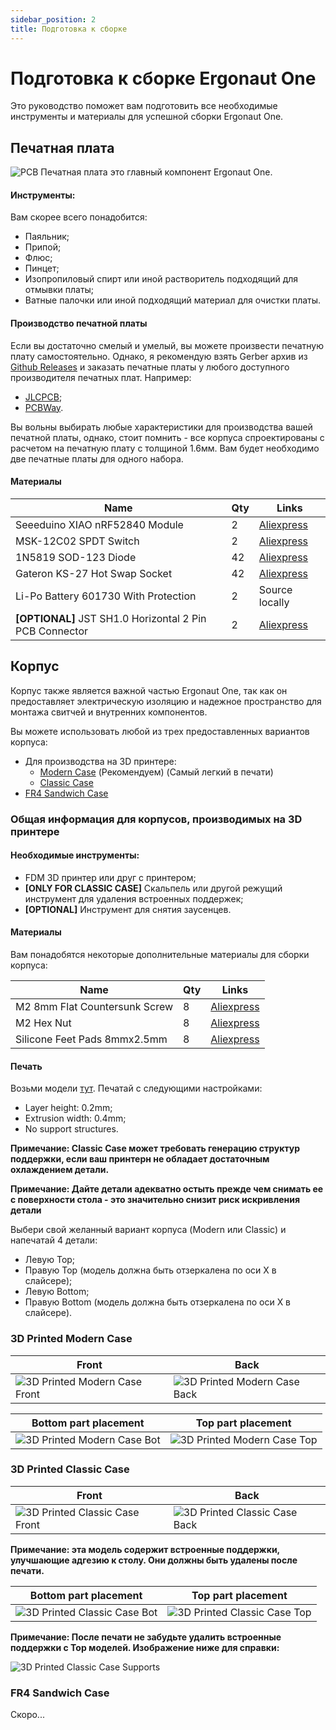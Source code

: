 ```yaml
---
sidebar_position: 2
title: Подготовка к сборке
---
```


# Подготовка к сборке Ergonaut One

Это руководство поможет вам подготовить все необходимые инструменты и материалы для успешной сборки Ergonaut One.

## Печатная плата

![PCB](/img/one_pcb.jpg)
Печатная плата это главный компонент Ergonaut One.

#### Инструменты:

Вам скорее всего понадобится:
* Паяльник;
* Припой;
* Флюс;
* Пинцет;
* Изопропиловый спирт или иной растворитель подходящий для отмывки платы;
* Ватные палочки или иной подходящий материал для очистки платы.

#### Производство печатной платы

Если вы достаточно смелый и умелый, вы можете произвести печатную плату самостоятельно. Однако, я рекомендую взять Gerber архив из [Github Releases](https://github.com/ergonautkb/one/releases/latest) и заказать печатные платы у любого доступного производителя печатных плат. Например:
* [JLCPCB](https://jlcpcb.com/);
* [PCBWay](https://www.pcbway.com/).

Вы вольны выбирать любые характеристики для производства вашей печатной платы, однако, стоит помнить - все корпуса спроектированы с расчетом на печатную плату с толщиной 1.6мм. Вам будет необходимо две печатные платы для одного набора.

#### Материалы

| Name                                                    | Qty | Links                                                                                     |
| ------------------------------------------------------- | --- | ----------------------------------------------------------------------------------------- |
| Seeeduino XIAO nRF52840 Module                          | 2   | [Aliexpress](https://aliexpress.com/item/1005003993016972.html?sku_id=12000027671068247)  |
| MSK-12C02 SPDT Switch                                   | 2   | [Aliexpress](https://aliexpress.com/item/4000685483225.html)                              |
| 1N5819 SOD-123 Diode                                    | 42  | [Aliexpress](https://aliexpress.com/item/1005003194674618.html?sku_id=12000024602962922)  |
| Gateron KS-27 Hot Swap Socket                           | 42  | [Aliexpress](https://aliexpress.com/item/1005004128409069.html)                           |
| Li-Po Battery 601730 With Protection                    | 2   | Source locally                                                                            |
| **[OPTIONAL]** JST SH1.0 Horizontal 2 Pin PCB Connector | 2   | [Aliexpress](https://aliexpress.com/item/1005005682408443.html?&sku_id=12000033998015849) |

## Корпус

Корпус также является важной частью Ergonaut One, так как он предоставляет электрическую изоляцию и надежное пространство для монтажа свитчей и внутренних компонентов.

Вы можете использовать любой из трех предоставленных вариантов корпуса:

* Для производства на 3D принтере:
  * [Modern Case](#3d-printed-modern-case) (Рекомендуем) (Самый легкий в печати)
  * [Classic Case](#3d-printed-classic-case)
* [FR4 Sandwich Case](#fr4-sandwich-case)

### Общая информация для корпусов, производимых на 3D принтере

#### Необходимые инструменты:

* FDM 3D принтер или друг с принтером;
* **[ONLY FOR CLASSIC CASE]** Скальпель или другой режущий инструмент для удаления встроенных поддержек;
* **[OPTIONAL]** Инструмент для снятия заусенцев.

#### Материалы

Вам понадобятся некоторые дополнительные материалы для сборки корпуса:

| Name                          | Qty | Links                                                                                    |
| ----------------------------- | --- | ---------------------------------------------------------------------------------------- |
| M2 8mm Flat Countersunk Screw | 8   | [Aliexpress](https://aliexpress.com/item/32975242274.html?sku_id=66696774380)            |
| M2 Hex Nut                    | 8   | [Aliexpress](https://aliexpress.com/item/1005003994209489.html?sku_id=12000027676602569) |
| Silicone Feet Pads 8mmx2.5mm  | 8   | [Aliexpress](https://aliexpress.com/item/32750517847.html)                               |

#### Печать

Возьми модели [тут](https://github.com/ergonautkb/one/tree/main/cases/3d). Печатай с следующими настройками:

* Layer height: 0.2mm;
* Extrusion width: 0.4mm;
* No support structures.

**Примечание: Classic Case может требовать генерацию структур поддержки, если ваш принтерн не обладает достаточным охлаждением детали.**

**Примечание: Дайте детали адекватно остыть прежде чем снимать ее с поверхности стола - это значительно снизит риск искривления детали**

Выбери свой желанный вариант корпуса (Modern или Classic) и напечатай 4 детали:
* Левую Top;
* Правую Top (модель должна быть отзеркалена по оси X в слайсере);
* Левую Bottom;
* Правую Bottom (модель должна быть отзеркалена по оси X в слайсере).

### 3D Printed Modern Case

| Front                                                  | Back                                                  |
| ------------------------------------------------------ | ----------------------------------------------------- |
| ![3D Printed Modern Case Front](/img/one_modern_1.jpg) | ![3D Printed Modern Case Back](/img/one_modern_2.jpg) |

| Bottom part placement                                        | Top part placement                                           |
| ------------------------------------------------------------ | ------------------------------------------------------------ |
| ![3D Printed Modern Case Bot](/img/one_modern_bot_print.jpg) | ![3D Printed Modern Case Top](/img/one_modern_top_print.jpg) |

### 3D Printed Classic Case

| Front                                                    | Back                                                    |
| -------------------------------------------------------- | ------------------------------------------------------- |
| ![3D Printed Classic Case Front](/img/one_classic_1.jpg) | ![3D Printed Classic Case Back](/img/one_classic_2.jpg) |

**Примечание: эта модель содержит встроенные поддержки, улучшающие адгезию к столу. Они должны быть удалены после печати.**

| Bottom part placement                                          | Top part placement                                             |
| -------------------------------------------------------------- | -------------------------------------------------------------- |
| ![3D Printed Classic Case Bot](/img/one_classic_bot_print.jpg) | ![3D Printed Classic Case Top](/img/one_classic_top_print.jpg) |

**Примечание: После печати не забудьте удалить встроенные поддержки с Top моделей. Изображение ниже для справки:**

![3D Printed Classic Case Supports](/img/one_classic_top_supports.jpg)

### FR4 Sandwich Case

Скоро...
